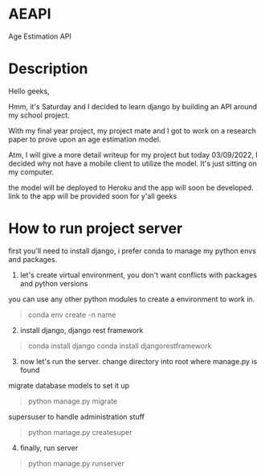 # AEAPI

Age Estimation API

# Description

Hello geeks,

Hmm, it's Saturday and I decided to learn django by building an API around my school project.

With my final year project, my project mate and I got to work on a research paper to prove upon an age estimation model.

Atm, I will give a more detail writeup for my project but today 03/09/2022, I decided why not have a mobile client to utilize the model. It's just sitting on my computer.

the model will be deployed to Heroku and the app will soon be developed. link to the app will be provided soon for y'all geeks

# How to run project server

first you'll need to install django, i prefer conda to manage my python envs and packages.

1. let's create virtual environment, you don't want conflicts with packages and python versions

you can use any other python modules to create a environment to work in.

> conda env create -n name

2. install django, django rest framework

> conda install django
> conda install djangorestframework

3. now let's run the server. change directory into root where manage.py is found

migrate database models to set it up

> python manage.py migrate

supersuser to handle administration stuff

> python manage.py createsuper

4. finally, run server

> python manage.py runserver

